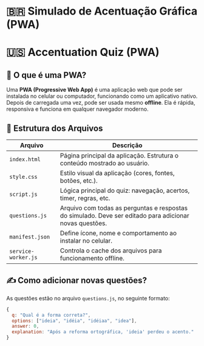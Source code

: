 # 🇧🇷 Simulado de Acentuação Gráfica (PWA)  
# 🇺🇸 Accentuation Quiz (PWA)

## 📱 O que é uma PWA?  
Uma **PWA (Progressive Web App)** é uma aplicação web que pode ser instalada no celular ou computador, funcionando como um aplicativo nativo. Depois de carregada uma vez, pode ser usada mesmo **offline**. Ela é rápida, responsiva e funciona em qualquer navegador moderno.

## 📄 Estrutura dos Arquivos

| Arquivo               | Descrição                                                                 |
|-----------------------|---------------------------------------------------------------------------|
| `index.html`          | Página principal da aplicação. Estrutura o conteúdo mostrado ao usuário. |
| `style.css`           | Estilo visual da aplicação (cores, fontes, botões, etc.).                |
| `script.js`           | Lógica principal do quiz: navegação, acertos, timer, regras, etc.         |
| `questions.js`        | Arquivo com todas as perguntas e respostas do simulado. Deve ser editado para adicionar novas questões. |
| `manifest.json`       | Define ícone, nome e comportamento ao instalar no celular.                |
| `service-worker.js`   | Controla o cache dos arquivos para funcionamento offline.                 |

## ✍️ Como adicionar novas questões?

As questões estão no arquivo `questions.js`, no seguinte formato:

```js
{
  q: "Qual é a forma correta?",
  options: ["ideia", "idéia", "idéiaa", "idea"],
  answer: 0,
  explanation: "Após a reforma ortográfica, 'ideia' perdeu o acento."
}

